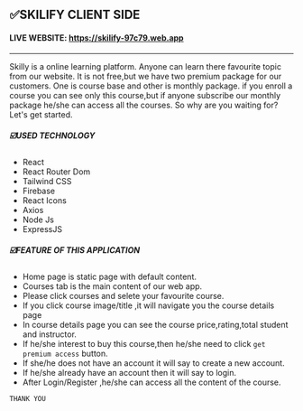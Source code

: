 ## ✅SKILIFY CLIENT SIDE

#### LIVE WEBSITE: https://skilify-97c79.web.app

---

Skilly is a online learning platform. Anyone can learn there favourite topic from our website. It is not free,but we have two premium package for our customers. One is course base and other is monthly package. if you enroll a course you can see only this course,but if anyone subscribe our monthly package he/she can access all the courses. So why are you waiting for? Let's get started.

##### ☑️USED TECHNOLOGY

- React
- React Router Dom
- Tailwind CSS
- Firebase
- React Icons
- Axios
- Node Js
- ExpressJS

##### ☑️FEATURE OF THIS APPLICATION

- Home page is static page with default content.
- Courses tab is the main content of our web app.
- Please click courses and selete your favourite course.
- If you click course image/title ,it will navigate you the course details page
- In course details page you can see the course price,rating,total student and instructor.
- If he/she interest to buy this course,then he/she need to click `get premium access` button.
- If she/he does not have an account it will say to create a new account.
- If he/she already have an account then it will say to login.
- After Login/Register ,he/she can access all the content of the course.

`THANK YOU`
